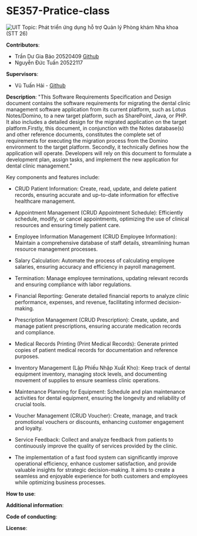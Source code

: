 # SE357-Pratice-class

![UIT](https://img.shields.io/badge/from-UIT%20VNUHCM-blue?style=for-the-badge&link=https%3A%2F%2Fwww.uit.edu.vn%2F)
Topic: Phát triển ứng dụng hỗ trợ Quản lý Phòng khám Nha khoa (STT 26)

**Contributors**:

- Trần Dư Gia Bảo 20520409 [Github](https://github.com/baonehe)
- Nguyễn Đức Tuấn 20522117

**Supervisors**:

- Vũ Tuấn Hải - [Github](https://github.com/vutuanhai237)

**Description**: "This Software Requirements Specification and Design document contains the software requirements for migrating the dental clinic management software application from its current platform, such as Lotus Notes/Domino, to a new target platform, such as SharePoint, Java, or PHP. It also includes a detailed design for the migrated application on the target platform.Firstly, this document, in conjunction with the Notes database(s) and other reference documents, constitutes the complete set of requirements for executing the migration process from the Domino environment to the target platform. Secondly, it technically defines how the application will operate. Developers will rely on this document to formulate a development plan, assign tasks, and implement the new application for dental clinic management.”

Key components and features include:

- CRUD Patient Information: Create, read, update, and delete patient records, ensuring accurate and up-to-date information for effective healthcare management.

- Appointment Management (CRUD Appointment Schedule): Efficiently schedule, modify, or cancel appointments, optimizing the use of clinical resources and ensuring timely patient care.

- Employee Information Management (CRUD Employee Information): Maintain a comprehensive database of staff details, streamlining human resource management processes.

- Salary Calculation: Automate the process of calculating employee salaries, ensuring accuracy and efficiency in payroll management.

- Termination: Manage employee terminations, updating relevant records and ensuring compliance with labor regulations.

- Financial Reporting: Generate detailed financial reports to analyze clinic performance, expenses, and revenue, facilitating informed decision-making.

- Prescription Management (CRUD Prescription): Create, update, and manage patient prescriptions, ensuring accurate medication records and compliance.

- Medical Records Printing (Print Medical Records): Generate printed copies of patient medical records for documentation and reference purposes.

- Inventory Management (Lập Phiếu Nhập Xuất Kho): Keep track of dental equipment inventory, managing stock levels, and documenting movement of supplies to ensure seamless clinic operations.

- Maintenance Planning for Equipment: Schedule and plan maintenance activities for dental equipment, ensuring the longevity and reliability of crucial tools.

- Voucher Management (CRUD Voucher): Create, manage, and track promotional vouchers or discounts, enhancing customer engagement and loyalty.

- Service Feedback: Collect and analyze feedback from patients to continuously improve the quality of services provided by the clinic.

- The implementation of a fast food system can significantly improve operational efficiency, enhance customer satisfaction, and provide valuable insights for strategic decision-making. It aims to create a seamless and enjoyable experience for both customers and employees while optimizing business processes.

**How to use**:

**Additional information**:

**Code of conducting**:

**License**:
